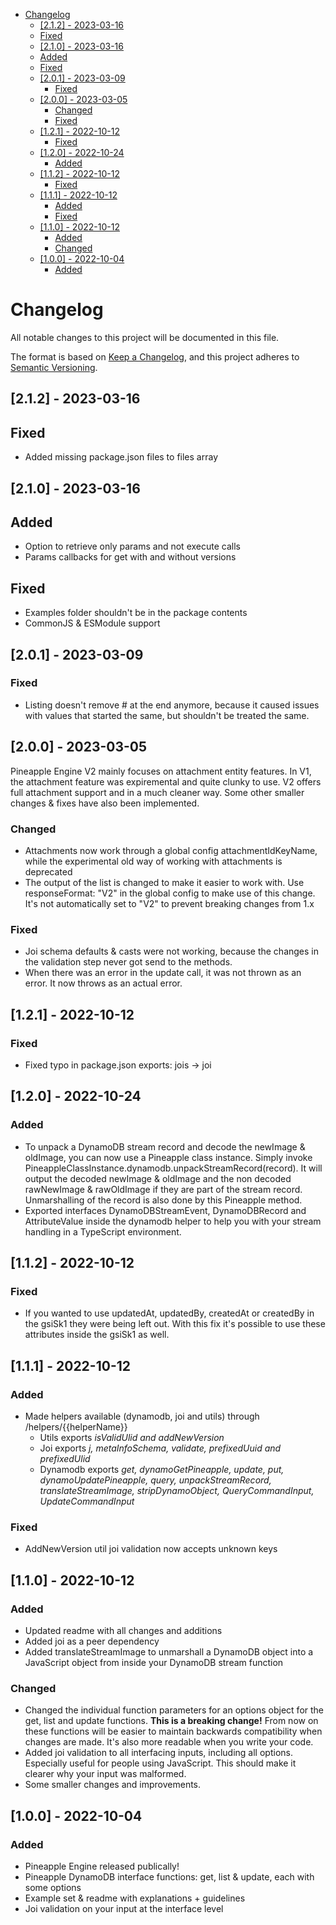 - [Changelog](#changelog)
  - [\[2.1.2\] - 2023-03-16](#212---2023-03-16)
  - [Fixed](#fixed)
  - [\[2.1.0\] - 2023-03-16](#210---2023-03-16)
  - [Added](#added)
  - [Fixed](#fixed-1)
  - [\[2.0.1\] - 2023-03-09](#201---2023-03-09)
    - [Fixed](#fixed-2)
  - [\[2.0.0\] - 2023-03-05](#200---2023-03-05)
    - [Changed](#changed)
    - [Fixed](#fixed-3)
  - [\[1.2.1\] - 2022-10-12](#121---2022-10-12)
    - [Fixed](#fixed-4)
  - [\[1.2.0\] - 2022-10-24](#120---2022-10-24)
    - [Added](#added-1)
  - [\[1.1.2\] - 2022-10-12](#112---2022-10-12)
    - [Fixed](#fixed-5)
  - [\[1.1.1\] - 2022-10-12](#111---2022-10-12)
    - [Added](#added-2)
    - [Fixed](#fixed-6)
  - [\[1.1.0\] - 2022-10-12](#110---2022-10-12)
    - [Added](#added-3)
    - [Changed](#changed-1)
  - [\[1.0.0\] - 2022-10-04](#100---2022-10-04)
    - [Added](#added-4)


# Changelog

All notable changes to this project will be documented in this file.

The format is based on [Keep a Changelog](https://keepachangelog.com/en/1.0.0/),
and this project adheres to [Semantic Versioning](https://semver.org/spec/v2.0.0.html).

## [2.1.2] - 2023-03-16

## Fixed
- Added missing package.json files to files array

## [2.1.0] - 2023-03-16

## Added
- Option to retrieve only params and not execute calls
- Params callbacks for get with and without versions

## Fixed
- Examples folder shouldn't be in the package contents
- CommonJS & ESModule support

## [2.0.1] - 2023-03-09

### Fixed
- Listing doesn't remove # at the end anymore, because it caused issues with values that started the same, but shouldn't be treated the same.

## [2.0.0] - 2023-03-05
Pineapple Engine V2 mainly focuses on attachment entity features. In V1, the attachment feature was expiremental and quite clunky to use. V2 offers full attachment support and in a much cleaner way. Some other smaller changes & fixes have also been implemented. 
### Changed
- Attachments now work through a global config attachmentIdKeyName, while the experimental old way of working with attachments is deprecated
- The output of the list is changed to make it easier to work with. Use responseFormat: "V2" in the global config to make use of this change. It's not automatically set to "V2" to prevent breaking changes from 1.x

### Fixed
- Joi schema defaults & casts were not working, because the changes in the validation step never got send to the methods.
- When there was an error in the update call, it was not thrown as an error. It now throws as an actual error.

## [1.2.1] - 2022-10-12

### Fixed
- Fixed typo in package.json exports: jois -> joi

## [1.2.0] - 2022-10-24

### Added
- To unpack a DynamoDB stream record and decode the newImage & oldImage, you can now use a Pineapple class instance. Simply invoke PineappleClassInstance.dynamodb.unpackStreamRecord(record). It will output the decoded newImage & oldImage and the non decoded rawNewImage & rawOldImage if they are part of the stream record. Unmarshalling of the record is also done by this Pineapple method.
- Exported interfaces DynamoDBStreamEvent, DynamoDBRecord and AttributeValue inside the dynamodb helper to help you with your stream handling in a TypeScript environment.

## [1.1.2] - 2022-10-12

### Fixed
- If you wanted to use updatedAt, updatedBy, createdAt or createdBy in the gsiSk1 they were being left out. With this fix it's possible to use these attributes inside the gsiSk1 as well.

## [1.1.1] - 2022-10-12

### Added
- Made helpers available (dynamodb, joi and utils) through /helpers/{{helperName}}
  - Utils exports <i>isValidUlid and addNewVersion</i>
  - Joi exports <i>j, metaInfoSchema, validate, prefixedUuid and prefixedUlid</i>
  - Dynamodb exports <i>get, dynamoGetPineapple, update, put, dynamoUpdatePineapple, query, unpackStreamRecord, translateStreamImage, stripDynamoObject, QueryCommandInput, UpdateCommandInput</i>

### Fixed
- AddNewVersion util joi validation now accepts unknown keys

## [1.1.0] - 2022-10-12

### Added
- Updated readme with all changes and additions
- Added joi as a peer dependency
- Added translateStreamImage to unmarshall a DynamoDB object into a JavaScript object from inside your DynamoDB stream function

### Changed
- Changed the individual function parameters for an options object for the get, list and update functions. <b>This is a breaking change!</b> From now on these functions will be easier to maintain backwards compatibility when changes are made. It's also more readable when you write your code.
- Added joi validation to all interfacing inputs, including all options. Especially useful for people using JavaScript. This should make it clearer why your input was malformed.
- Some smaller changes and improvements.

## [1.0.0] - 2022-10-04

### Added
- Pineapple Engine released publically!
- Pineapple DynamoDB interface functions: get, list & update, each with some options
- Example set & readme with explanations + guidelines
- Joi validation on your input at the interface level
